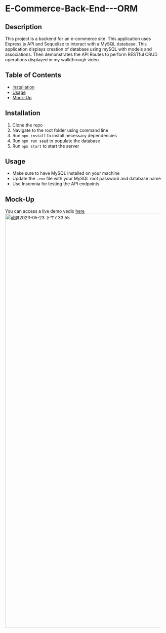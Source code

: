 # E-Commerce-Back-End---ORM

## Description

This project is a backend for an e-commerce site. This application uses Express.js API and Sequelize to interact with a MySQL database. This application displays creation of database using mySQL with models and associations. Then demonstrates the API Routes to perform RESTful CRUD operations displayed in my walkthrough video.

## Table of Contents

- [Installation](#installation)
- [Usage](#usage)
- [Mock-Up](#mock-up)

## Installation

1. Clone the repo
2. Navigate to the root folder using command line
3. Run `npm install` to install necessary dependencies
4. Run `npm run seed` to populate the database
5. Run `npm start` to start the server

## Usage

- Make sure to have MySQL installed on your machine
- Update the `.env` file with your MySQL root password and database name
- Use Insomnia for testing the API endpoints

## Mock-Up

You can access a live demo vedio [here](https://watch.screencastify.com/v/hLHlQOTeUO6S0GBCNRY3)
<img width="1342" alt="截屏2023-05-23 下午7 33 55" src="https://github.com/DGZCSXWD/E-Commerce-Back-End---ORM/assets/122780020/0078432b-2a14-4f5b-a738-4d94c7984f6b">

